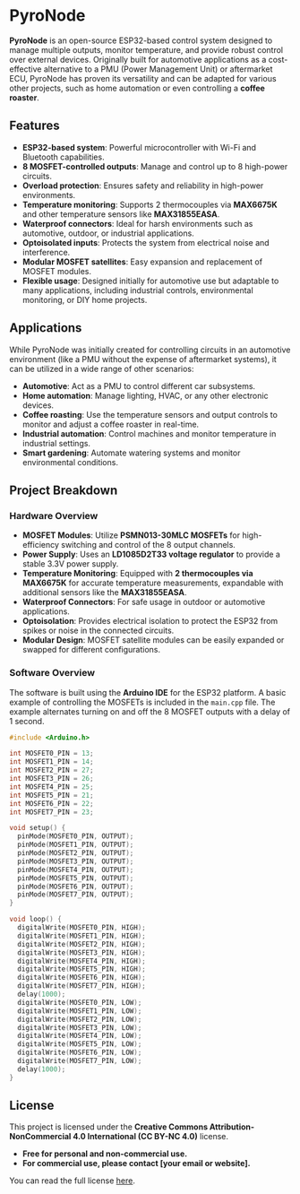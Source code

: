 # PyroNode

**PyroNode** is an open-source ESP32-based control system designed to manage multiple outputs, monitor temperature, and provide robust control over external devices. Originally built for automotive applications as a cost-effective alternative to a PMU (Power Management Unit) or aftermarket ECU, PyroNode has proven its versatility and can be adapted for various other projects, such as home automation or even controlling a **coffee roaster**.

## Features

- **ESP32-based system**: Powerful microcontroller with Wi-Fi and Bluetooth capabilities.
- **8 MOSFET-controlled outputs**: Manage and control up to 8 high-power circuits.
- **Overload protection**: Ensures safety and reliability in high-power environments.
- **Temperature monitoring**: Supports 2 thermocouples via **MAX6675K** and other temperature sensors like **MAX31855EASA**.
- **Waterproof connectors**: Ideal for harsh environments such as automotive, outdoor, or industrial applications.
- **Optoisolated inputs**: Protects the system from electrical noise and interference.
- **Modular MOSFET satellites**: Easy expansion and replacement of MOSFET modules.
- **Flexible usage**: Designed initially for automotive use but adaptable to many applications, including industrial controls, environmental monitoring, or DIY home projects.

## Applications

While PyroNode was initially created for controlling circuits in an automotive environment (like a PMU without the expense of aftermarket systems), it can be utilized in a wide range of other scenarios:

- **Automotive**: Act as a PMU to control different car subsystems.
- **Home automation**: Manage lighting, HVAC, or any other electronic devices.
- **Coffee roasting**: Use the temperature sensors and output controls to monitor and adjust a coffee roaster in real-time.
- **Industrial automation**: Control machines and monitor temperature in industrial settings.
- **Smart gardening**: Automate watering systems and monitor environmental conditions.

## Project Breakdown

### Hardware Overview
- **MOSFET Modules**: Utilize **PSMN013-30MLC MOSFETs** for high-efficiency switching and control of the 8 output channels.
- **Power Supply**: Uses an **LD1085D2T33 voltage regulator** to provide a stable 3.3V power supply.
- **Temperature Monitoring**: Equipped with **2 thermocouples via MAX6675K** for accurate temperature measurements, expandable with additional sensors like the **MAX31855EASA**.
- **Waterproof Connectors**: For safe usage in outdoor or automotive applications.
- **Optoisolation**: Provides electrical isolation to protect the ESP32 from spikes or noise in the connected circuits.
- **Modular Design**: MOSFET satellite modules can be easily expanded or swapped for different configurations.

### Software Overview

The software is built using the **Arduino IDE** for the ESP32 platform. A basic example of controlling the MOSFETs is included in the `main.cpp` file. The example alternates turning on and off the 8 MOSFET outputs with a delay of 1 second.

```cpp
#include <Arduino.h>

int MOSFET0_PIN = 13;
int MOSFET1_PIN = 14;
int MOSFET2_PIN = 27;
int MOSFET3_PIN = 26;
int MOSFET4_PIN = 25;
int MOSFET5_PIN = 21;
int MOSFET6_PIN = 22;
int MOSFET7_PIN = 23;

void setup() {
  pinMode(MOSFET0_PIN, OUTPUT);
  pinMode(MOSFET1_PIN, OUTPUT);
  pinMode(MOSFET2_PIN, OUTPUT);
  pinMode(MOSFET3_PIN, OUTPUT);
  pinMode(MOSFET4_PIN, OUTPUT);
  pinMode(MOSFET5_PIN, OUTPUT);
  pinMode(MOSFET6_PIN, OUTPUT);
  pinMode(MOSFET7_PIN, OUTPUT);
}

void loop() {
  digitalWrite(MOSFET0_PIN, HIGH);
  digitalWrite(MOSFET1_PIN, HIGH);
  digitalWrite(MOSFET2_PIN, HIGH);
  digitalWrite(MOSFET3_PIN, HIGH);
  digitalWrite(MOSFET4_PIN, HIGH);
  digitalWrite(MOSFET5_PIN, HIGH);
  digitalWrite(MOSFET6_PIN, HIGH);
  digitalWrite(MOSFET7_PIN, HIGH);
  delay(1000);  
  digitalWrite(MOSFET0_PIN, LOW);
  digitalWrite(MOSFET1_PIN, LOW);
  digitalWrite(MOSFET2_PIN, LOW);
  digitalWrite(MOSFET3_PIN, LOW);
  digitalWrite(MOSFET4_PIN, LOW);
  digitalWrite(MOSFET5_PIN, LOW);
  digitalWrite(MOSFET6_PIN, LOW);
  digitalWrite(MOSFET7_PIN, LOW);
  delay(1000); 
}

```
## License

This project is licensed under the **Creative Commons Attribution-NonCommercial 4.0 International (CC BY-NC 4.0)** license.

- **Free for personal and non-commercial use.**
- **For commercial use, please contact [your email or website].**

You can read the full license [here](https://creativecommons.org/licenses/by-nc/4.0/).
